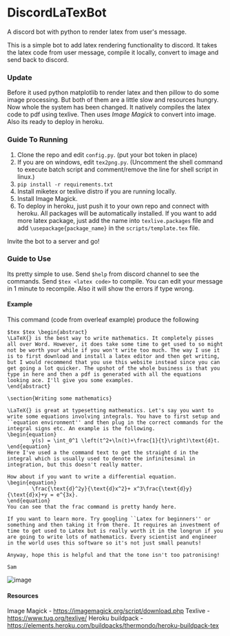 # DiscordLaTexBot
A discord bot with python to render latex from user's message.

This is a simple bot to add latex rendering functionality to discord. It takes the latex code from user message, compile it locally, convert to image and send back to discord.

### Update
Before it used python matplotlib to render latex and then pillow to do some image processing. But both of them are a little slow and resources hungry.  
Now whole the system has been changed. It natively compiles the latex code to pdf using texlive. Then uses *Image Magick* to convert into image. Also its ready to deploy in heroku.

### Guide To Running
1. Clone the repo and edit `config.py`. (put your bot token in place)
2. If you are on windows, edit `tex2png.py`. (Uncomment the shell command to execute batch script and comment/remove the line for shell script in linux.)  
3. ```pip install -r requirements.txt```  
4. Install miketex or texlive distro if you are running locally.  
5. Install Image Magick.  
6. To deploy in heroku, just push it to your own repo and connect with heroku. All packages will be automatically installed. If you want to add more latex package, just add the name into `texlive.packages` file and add `\usepackage{package_name}` in the `scripts/template.tex` file.  
    
Invite the bot to a server and go!

### Guide to Use
Its pretty simple to use. Send `$help` from discord channel to see the commands. Send `$tex <latex code>` to compile. You can edit your message in 1 minute to recompile.
Also it will show the errors if type wrong.

#### Example
This command (code from overleaf example) produce the following
```
$tex $tex \begin{abstract}
\LaTeX{} is the best way to write mathematics. It completely pisses all over Word. However, it does take some time to get used to so might not be worth your while if you won't write too much. The way I use it is to first download and install a latex editor and then get writing, but I would recommend that you use this website instead since you can get going a lot quicker. The upshot of the whole business is that you type in here and then a pdf is generated with all the equations looking ace. I'll give you some examples. 
\end{abstract}

\section{Writing some mathematics}

\LaTeX{} is great at typesetting mathematics. Let's say you want to write some equations involving integrals. You have to first setup and ``equation environment'' and then plug in the correct commands for the integral signs etc. An example is the following.
\begin{equation}
        y(s) = \int_0^1 \left(t^2+\ln(t)+\frac{1}{t}\right)\text{d}t.
\end{equation}
Here I've used a the command text to get the straight d in the integral which is usually used to denote the infinitesimal in integration, but this doesn't really matter. 

How about if you want to write a differential equation. 
\begin{equation}
        \frac{\text{d}^2y}{\text{d}x^2}+ x^3\frac{\text{d}y}{\text{d}x}+y = e^{3x}.
\end{equation}
You can see that the frac command is pretty handy here.

If you want to learn more. Try googling ``Latex for beginners'' or something and then taking it from there. It requires an investment of time to get used to Latex but is really worth it in the longrun if you are going to write lots of mathematics. Every scientist and engineer in the world uses this software so it's not just small peanuts!

Anyway, hope this is helpful and that the tone isn't too patronising!

Sam
```
![image](https://user-images.githubusercontent.com/80115356/152975794-0dc5d281-2cc4-491a-a80c-dff2f8569a08.png)

  
#### Resources
Image Magick - https://imagemagick.org/script/download.php
Texlive - https://www.tug.org/texlive/
Heroku buildpack - https://elements.heroku.com/buildpacks/thermondo/heroku-buildpack-tex
